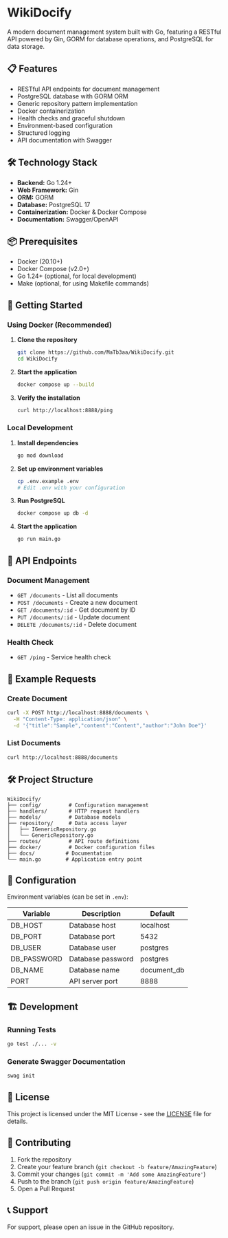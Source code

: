 # WikiDocify

A modern document management system built with Go, featuring a RESTful API powered by Gin, GORM for database operations, and PostgreSQL for data storage.

## 📋 Features

- RESTful API endpoints for document management
- PostgreSQL database with GORM ORM
- Generic repository pattern implementation
- Docker containerization
- Health checks and graceful shutdown
- Environment-based configuration
- Structured logging
- API documentation with Swagger

## 🛠️ Technology Stack

- **Backend:** Go 1.24+
- **Web Framework:** Gin
- **ORM:** GORM
- **Database:** PostgreSQL 17
- **Containerization:** Docker & Docker Compose
- **Documentation:** Swagger/OpenAPI

## 📦 Prerequisites

- Docker (20.10+)
- Docker Compose (v2.0+)
- Go 1.24+ (optional, for local development)
- Make (optional, for using Makefile commands)

## 🚀 Getting Started

### Using Docker (Recommended)

1. **Clone the repository**
   ```bash
   git clone https://github.com/MaTb3aa/WikiDocify.git
   cd WikiDocify
   ```

2. **Start the application**
   ```bash
   docker compose up --build
   ```

3. **Verify the installation**
   ```bash
   curl http://localhost:8888/ping
   ```

### Local Development

1. **Install dependencies**
   ```bash
   go mod download
   ```

2. **Set up environment variables**
   ```bash
   cp .env.example .env
   # Edit .env with your configuration
   ```

3. **Run PostgreSQL**
   ```bash
   docker compose up db -d
   ```

4. **Start the application**
   ```bash
   go run main.go
   ```

## 🔄 API Endpoints

### Document Management

- `GET /documents` - List all documents
- `POST /documents` - Create a new document
- `GET /documents/:id` - Get document by ID
- `PUT /documents/:id` - Update document
- `DELETE /documents/:id` - Delete document

### Health Check

- `GET /ping` - Service health check

## 📝 Example Requests

### Create Document
```bash
curl -X POST http://localhost:8888/documents \
  -H "Content-Type: application/json" \
  -d '{"title":"Sample","content":"Content","author":"John Doe"}'
```

### List Documents
```bash
curl http://localhost:8888/documents
```

## 🛠️ Project Structure

```
WikiDocify/
├── config/         # Configuration management
├── handlers/       # HTTP request handlers
├── models/         # Database models
├── repository/     # Data access layer
│   ├── IGenericRepository.go
│   └── GenericRepository.go
├── routes/         # API route definitions
├── docker/         # Docker configuration files
├── docs/          # Documentation
└── main.go        # Application entry point
```

## 🔧 Configuration

Environment variables (can be set in `.env`):

| Variable | Description | Default |
|----------|-------------|---------|
| DB_HOST | Database host | localhost |
| DB_PORT | Database port | 5432 |
| DB_USER | Database user | postgres |
| DB_PASSWORD | Database password | postgres |
| DB_NAME | Database name | document_db |
| PORT | API server port | 8888 |

## 🏗️ Development

### Running Tests
```bash
go test ./... -v
```

### Generate Swagger Documentation
```bash
swag init
```

## 📜 License

This project is licensed under the MIT License - see the [LICENSE](LICENSE) file for details.

## 🤝 Contributing

1. Fork the repository
2. Create your feature branch (`git checkout -b feature/AmazingFeature`)
3. Commit your changes (`git commit -m 'Add some AmazingFeature'`)
4. Push to the branch (`git push origin feature/AmazingFeature`)
5. Open a Pull Request

## 📞 Support

For support, please open an issue in the GitHub repository.
